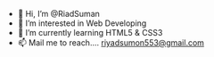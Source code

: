 - 👋 Hi, I’m @RiadSuman
- 👀 I’m interested in Web Developing
- 🌱 I’m currently learning HTML5 & CSS3
- 📫 Mail me to reach.... riyadsumon553@gmail.com

<!---
RiadSuman/RiadSuman is a ✨ special ✨ repository because its `README.md` (this file) appears on your GitHub profile.
You can click the Preview link to take a look at your changes.
--->
